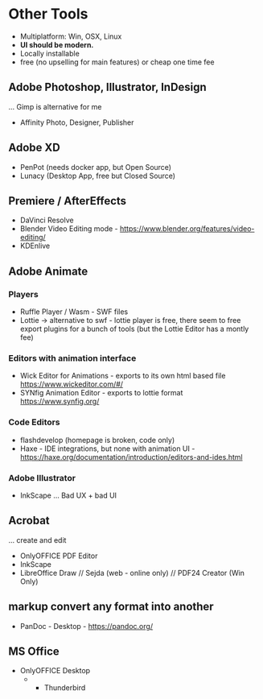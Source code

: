 # Other Tools
- Multiplatform: Win, OSX, Linux
- **UI should be modern.**
- Locally installable
- free (no upselling for main features) or cheap one time fee

## Adobe Photoshop, Illustrator, InDesign
... Gimp is alternative for me
- Affinity Photo, Designer, Publisher

## Adobe XD
- PenPot (needs docker app, but Open Source)
- Lunacy (Desktop App, free but Closed Source)

## Premiere / AfterEffects
- DaVinci Resolve
- Blender Video Editing mode - https://www.blender.org/features/video-editing/
- KDEnlive


## Adobe Animate

### Players
- Ruffle Player / Wasm - SWF files
- Lottie -> alternative to swf - lottie player is free, there seem to free export plugins for a bunch of tools (but the Lottie Editor has a montly fee)


### Editors with animation interface
- Wick Editor for Animations - exports to its own html based file https://www.wickeditor.com/#/
- SYNfig Animation Editor - exports to lottie format https://www.synfig.org/

### Code Editors
- flashdevelop (homepage is broken, code only)
- Haxe - IDE integrations, but none with animation UI - https://haxe.org/documentation/introduction/editors-and-ides.html

### Adobe Illustrator
- InkScape ... Bad UX + bad UI


## Acrobat
... create and edit
- OnlyOFFICE PDF Editor
- InkScape
- LibreOffice Draw
// Sejda (web - online only)
// PDF24 Creator (Win Only)

## markup convert any format into another
- PanDoc - Desktop - https://pandoc.org/


## MS Office
- OnlyOFFICE Desktop
  * + Thunderbird
